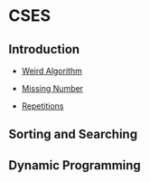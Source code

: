 # CSES

## Introduction

- [Weird Algorithm](https://github.com/HieuHuyNguyenzz/CompetitiveProgramming/blob/main/Solution/CSES/Solution/Weird%20Algorithm.md)

- [Missing Number](https://github.com/HieuHuyNguyenzz/CompetitiveProgramming/blob/main/Solution/CSES/Solution/Missing%20Number.md)

- [Repetitions](https://github.com/HieuHuyNguyenzz/CompetitiveProgramming/blob/main/Solution/CSES/Solution/Repetitions.md)

## Sorting and Searching


## Dynamic Programming

